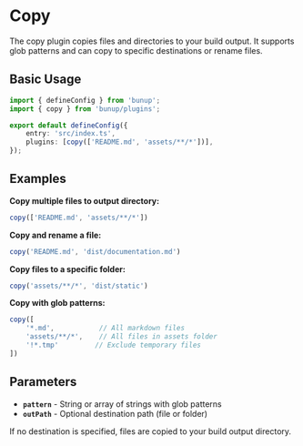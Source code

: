 # Copy

The copy plugin copies files and directories to your build output. It supports glob patterns and can copy to specific destinations or rename files.

## Basic Usage

```ts [bunup.config.ts]
import { defineConfig } from 'bunup';
import { copy } from 'bunup/plugins';

export default defineConfig({
	entry: 'src/index.ts',
	plugins: [copy(['README.md', 'assets/**/*'])],
});
```

## Examples

**Copy multiple files to output directory:**
```ts
copy(['README.md', 'assets/**/*'])
```

**Copy and rename a file:**
```ts
copy('README.md', 'dist/documentation.md')
```

**Copy files to a specific folder:**
```ts
copy('assets/**/*', 'dist/static')
```

**Copy with glob patterns:**
```ts
copy([
	'*.md',           // All markdown files
	'assets/**/*',    // All files in assets folder
	'!*.tmp'         // Exclude temporary files
])
```

## Parameters

- **`pattern`** - String or array of strings with glob patterns
- **`outPath`** - Optional destination path (file or folder)

If no destination is specified, files are copied to your build output directory.
